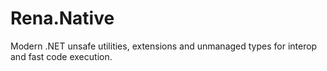 # Rena.Native
Modern .NET unsafe utilities, extensions and unmanaged types for interop and fast code execution.